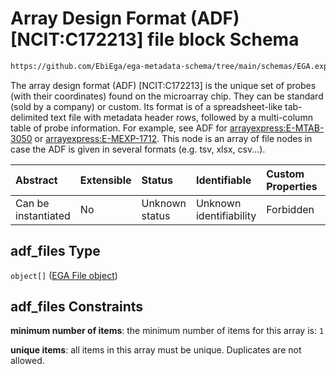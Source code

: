 # Array Design Format (ADF) \[NCIT:C172213] file block Schema

```txt
https://github.com/EbiEga/ega-metadata-schema/tree/main/schemas/EGA.experiment.json#/properties/experiment_type_specifications/properties/array_experiment/properties/adf_files
```

The array design format (ADF) \[NCIT:C172213] is the unique set of probes (with their coordinates) found on the microarray chip. They can be standard (sold by a company) or custom. Its format is of a spreadsheet-like tab-delimited text file with metadata header rows, followed by a multi-column table of probe information. For example, see ADF for [arrayexpress:E-MTAB-3050](https://www.ebi.ac.uk/arrayexpress/files/A-GEOD-28079/A-GEOD-28079.adf.txt) or [arrayexpress:E-MEXP-1712](https://www.ebi.ac.uk/arrayexpress/files/A-AFFY-125/A-AFFY-125.adf.txt). This node is an array of file nodes in case the ADF is given in several formats (e.g. tsv, xlsx, csv...).

| Abstract            | Extensible | Status         | Identifiable            | Custom Properties | Additional Properties | Access Restrictions | Defined In                                                                           |
| :------------------ | :--------- | :------------- | :---------------------- | :---------------- | :-------------------- | :------------------ | :----------------------------------------------------------------------------------- |
| Can be instantiated | No         | Unknown status | Unknown identifiability | Forbidden         | Forbidden             | none                | [EGA.experiment.json\*](../../../schemas/EGA.experiment.json "open original schema") |

## adf\_files Type

`object[]` ([EGA File object](ega-12-definitions-ega-file-object.md))

## adf\_files Constraints

**minimum number of items**: the minimum number of items for this array is: `1`

**unique items**: all items in this array must be unique. Duplicates are not allowed.
